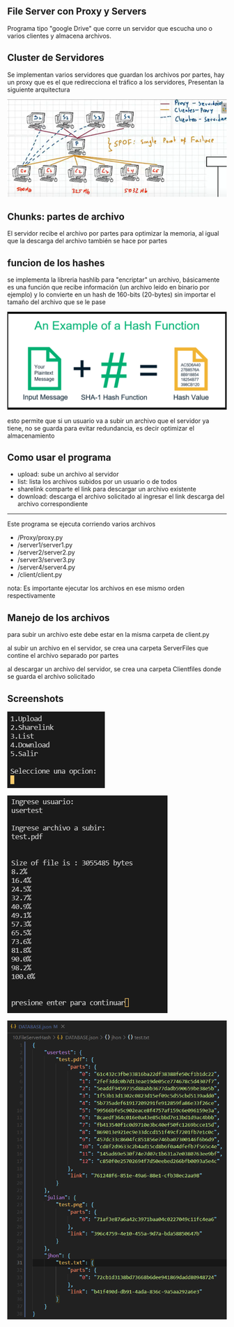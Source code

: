 ## File Server con Proxy y Servers

Programa tipo "google Drive" que corre un servidor que escucha uno o varios clientes y almacena archivos.

## Cluster de Servidores

Se implementan varios servidores que guardan los archivos por partes, hay un proxy que es el que redirecciona el tráfico a los servidores, Presentan la siguiente arquitectura

![](../Screenshots/11arquitecture.png)

## Chunks: partes de archivo

El servidor recibe el archivo por partes para optimizar la memoria, al igual que la descarga del archivo también se hace por partes

## funcion de los hashes

se implementa la libreria hashlib para "encriptar" un archivo, básicamente es una función que recibe información (un archivo leido en binario por ejemplo) y lo convierte en un hash de 160-bits (20-bytes) sin importar el tamaño del archivo que se le pase

![](../Screenshots/sha1.png)

esto permite que si un usuario va a subir un archivo que el servidor ya tiene, no se guarda para evitar redundancia, es decir optimizar el almacenamiento

## Como usar el programa
  
- upload: sube un archivo al servidor
- list: lista los archivos subidos por un usuario o de todos
- sharelink comparte el link para descargar un archivo existente
- download: descarga el archivo solicitado al ingresar el link descarga del archivo correspondiente

---

Este programa se ejecuta corriendo varios archivos

- /Proxy/proxy.py
- /server1/server1.py
- /server2/server2.py
- /server3/server3.py
- /server4/server4.py
- /client/client.py

nota: Es importante ejecutar los archivos en ese mismo orden respectivamente

## Manejo de los archivos

para subir un archivo este debe estar en la misma carpeta de client.py

al subir un archivo en el servidor, se crea una carpeta ServerFiles que contine el archivo separado por partes

al descargar un archivo del servidor, se crea una carpeta Clientfiles donde se guarda el archivo solicitado

## Screenshots

![](../Screenshots/10_MenuCliente.png)

![](../Screenshots/10_MenuCliente2.png)

![](../Screenshots/10_DATABASE.png)
